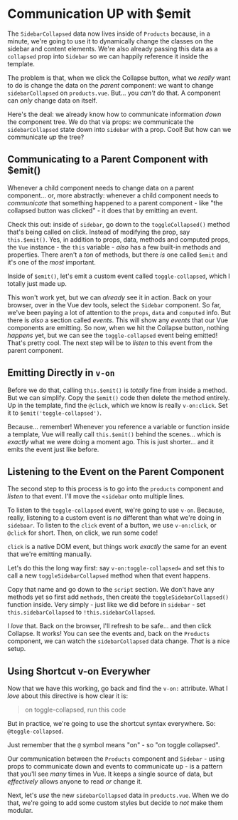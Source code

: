 # Communication UP with $emit

The `SidebarCollapsed` data now lives inside of `Products` because, in a minute,
we're going to use it to dynamically change the classes on the sidebar and content
elements. We're also already passing this data as a `collapsed` prop into `Sidebar`
so we can happily reference it inside the template.

The problem is that, when we click the Collapse button, what we *really* want to
do is change the data on the *parent* component: we want to change `sidebarCollapsed`
on `products.vue`. But... you *can't* do that. A component can *only* change data
on itself.

Here's the deal: we already know how to communicate information *down* the
component tree. We do that via props: we communicate the `sidebarCollapsed` state
down into `sidebar` with a prop. Cool! But how can we communicate *up* the tree?

## Communicating to a Parent Component with $emit()

Whenever a child component needs to change data on a parent component... or, more
abstractly: whenever a child component needs to *communicate* that something
happened to a parent component - like "the collapsed button was clicked" - it
does that by emitting an event.

Check this out: inside of `sidebar`, go down to the `toggleCollapsed()`
method that's being called on click. Instead of modifying the prop, say
`this.$emit()`. Yes, in addition to props, data, methods and computed props,
the `Vue` instance - the `this` variable - *also* has a few built-in methods
and properties. There aren't a *ton* of methods, but there *is* one called `$emit`
and it's one of the *most* important.

Inside of `$emit()`, let's emit a custom event called `toggle-collapsed`, which
I totally just made up.

This won't work yet, but we can *already* see it in action. Back on your browser,
over in the Vue dev tools, select the `Sidebar` component. So far, we've been
paying a lot of attention to the `props`, `data` and `computed` info. But there
is *also* a section called *events*. This will show any *events* that our Vue
components are emitting. So now, when we hit the Collapse button, nothing *happens*
yet, but we can see the `toggle-collapsed` event being emitted! That's pretty cool.
The next step will be to *listen* to this event from the parent component.

## Emitting Directly in `v-on`

Before we do that, calling `this.$emit()` is *totally* fine from inside a method.
But we can simplify. Copy the `$emit()` code then delete the method entirely.
Up in the template, find the `@click`, which we know is really `v-on:click`.
Set it to `$emit('toggle-collapsed')`.

Because... remember! Whenever you reference a variable or function inside a template,
Vue will really call `this.$emit()` behind the scenes... which is *exactly* what
we were doing a moment ago. This is just shorter... and it emits the event just
like before.

## Listening to the Event on the Parent Component

The second step to this process is to go into the `products` component and *listen*
to that event. I'll move the `<sidebar` onto multiple lines.

To listen to the `toggle-collapsed` event, we're going to use `v-on`. Because,
really, listening to a custom event is *no* different than what we're doing
in `sidebaar`. To listen to the `click` event of a button, we use `v-on:click`,
or `@click` for short. Then, on click, we run some code!

`click` is a native DOM event, but things work *exactly* the same for an event
that we're emitting manually.

Let's do this the long way first: say `v-on:toggle-collapsed=` and set this to
call a new `toggleSidebarCollapsed` method when that event happens.

Copy that name and go down to the `script` section. We don't have any methods yet
so first add `methods`, then create the `toggleSidebarCollapsed()` function inside.
Very simply - just like we did before in `sidebar` - set `this.sidebarCollapsed`
to `!this.sidebarCollapsed`.

I *love* that. Back on the browser, I'll refresh to be safe... and then click
Collapse. It works! You can see the events and, back on the `Products` component,
we can watch the `sidebarCollapsed` data change. *That* is a nice setup.

## Using Shortcut v-on Everywher

Now that we have this working, go back and find the `v-on:` attribute. What I
*love* about this directive is how clear it is:

> on toggle-collapsed, run this code

But in practice, we're going to use the shortcut syntax everywhere. So:
`@toggle-collapsed`.

Just remember that the `@` symbol means "on" - so "on toggle collapsed".

Our communication between the `Products` component and `Sidebar` - using props
to communicate down and events to communicate up - is a pattern that you'll see
*many* times in Vue. It keeps a single source of data, but *effectively* allows
anyone to read *or* change it.

Next, let's *use* the new `sidebarCollapsed` data in `products.vue`. When we do
that, we're going to add some custom styles but decide to *not* make them modular.

